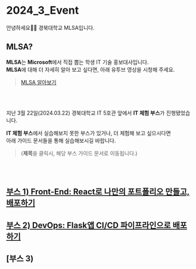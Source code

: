 # 2024_3_Event

안녕하세요👋👋  경북대학교 MLSA입니다.  


## MLSA?
 **MLSA**는 **Microsoft**에서 직접 뽑는 학생 IT 기술 홍보대사입니다.  
 **MLSA**에 대해 더 자세히 알아 보고 싶다면, 아래 유투브 영상을 시청해 주세요.
> [MLSA 알아보기](https://www.youtube.com/watch?v=i9eTs922Xmk)

<br>
<br>

지난 3월 22일(2024.03.22) 경북대학교 IT 5호관 앞에서 **IT 체험 부스**가 진행됐었습니다.  

**IT 체험 부스**에서 실습해보지 못한 부스가 있거나, 더 체험해 보고 싶으시다면  
아래 가이드 문서들을 통해 실습해보시길 바랍니다.  
  
>(**제목**을 클릭시, 해당 부스 가이드 문서로 이동됩니다.)
<br>
<br>


## [부스 1) Front-End: React로 나만의 포트폴리오 만들고, 배포하기](https://github.com/KNU-MLSA/2024_3_Event/blob/main/01_FrontEnd/React%EB%A1%9C_%ED%8F%AC%ED%8A%B8%ED%8F%B4%EB%A6%AC%EC%98%A4_%EC%82%AC%EC%9D%B4%ED%8A%B8_%EB%A7%8C%EB%93%A4%EA%B3%A0_%EB%B0%B0%ED%8F%AC%ED%95%98%EA%B8%B0.md)  

## [부스 2) DevOps: Flask앱 CI/CD 파이프라인으로 배포하기](https://github.com/KNU-MLSA/2024_3_Event/blob/main/02_DevOps/Flask%EC%95%B1_CICD%ED%8C%8C%EC%9D%B4%ED%94%84%EB%9D%BC%EC%9D%B8_%EB%A7%8C%EB%93%A4%EA%B3%A0_%EB%B0%B0%ED%8F%AC%ED%95%98%EA%B8%B0.md)  

## [부스 3) 
